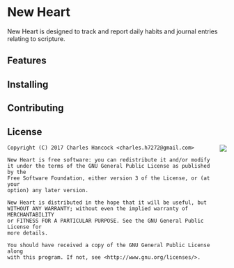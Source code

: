 # New Heart

New Heart is designed to track and report daily habits 
and journal entries relating to scripture.

## Features


## Installing


## Contributing


## License

<img align="right" src="https://www.gnu.org/graphics/gplv3-88x31.png">

	Copyright (C) 2017 Charles Hancock <charles.h7272@gmail.com>

	New Heart is free software: you can redistribute it and/or modify
	it under the terms of the GNU General Public License as published by the
	Free Software Foundation, either version 3 of the License, or (at your
	option) any later version.

	New Heart is distributed in the hope that it will be useful, but
	WITHOUT ANY WARRANTY; without even the implied warranty of MERCHANTABILITY
	or FITNESS FOR A PARTICULAR PURPOSE. See the GNU General Public License for
	more details.

	You should have received a copy of the GNU General Public License along
	with this program. If not, see <http://www.gnu.org/licenses/>.

